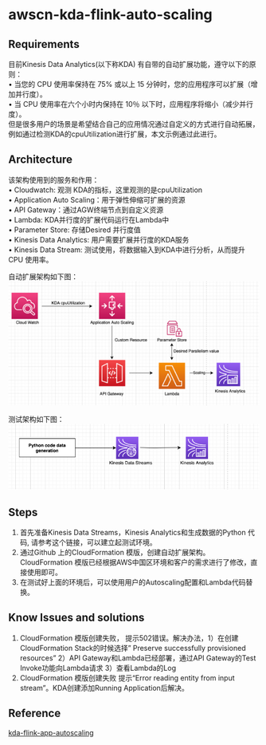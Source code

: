 # awscn-kda-flink-auto-scaling
## Requirements

目前Kinesis Data Analytics(以下称KDA) 有自带的自动扩展功能，遵守以下的原则：  
•	当您的 CPU 使用率保持在 75% 或以上 15 分钟时，您的应用程序可以扩展（增加并行度）。  
•	当 CPU 使用率在六个小时内保持在 10％ 以下时，应用程序将缩小（减少并行度）。  
但是很多用户的场景是希望结合自己的应用情况通过自定义的方式进行自动拓展，例如通过检测KDA的cpuUtilization进行扩展，本文示例通过此进行。  

## Architecture 

该架构使用到的服务和作用：  
•	Cloudwatch: 观测 KDA的指标，这里观测的是cpuUtilization  
•	Application Auto Scaling：用于弹性伸缩可扩展的资源  
•	API Gateway：通过AGW终端节点到自定义资源  
•	Lambda: KDA并行度的扩展代码运行在Lambda中  
•	Parameter Store: 存储Desired 并行度值  
•	Kinesis Data Analytics: 用户需要扩展并行度的KDA服务  
•	Kinesis Data Stream: 测试使用，将数据输入到KDA中进行分析，从而提升CPU 使用率。  

自动扩展架构如下图：  
![Image text](https://github.com/walkingerica/awscn-kda-flink-auto-scaling/blob/main/images/arch1.png)


 

测试架构如下图：  
![Image text](https://github.com/walkingerica/awscn-kda-flink-auto-scaling/blob/main/images/arch2.png)


 

## Steps
1.	首先准备Kinesis Data Streams，Kinesis Analytics和生成数据的Python 代码, 请参考这个链接，可以建立起测试环境。  
2.	通过Github 上的CloudFormation 模版，创建自动扩展架构。CloudFormation 模版已经根据AWS中国区环境和客户的需求进行了修改，直接使用即可。  
3.	在测试好上面的环境后，可以使用用户的Autoscaling配置和Lambda代码替换。  


## Know Issues and solutions
1.	CloudFormation 模版创建失败， 提示502错误。解决办法，1）在创建CloudFormation Stack的时候选择” Preserve successfully provisioned resources”  2）API Gateway和Lambda已经部署，通过API Gateway的Test Invoke功能向Lambda请求  3）查看Lambda的Log  
2.	CloudFormation 模版创建失败 提示“Error reading entity from input stream”。KDA创建添加Running Application后解决。  

## Reference

[kda-flink-app-autoscaling](<https://github.com/aws-samples/kda-flink-app-autoscaling/>)  


